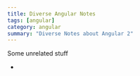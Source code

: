 ```yaml
---
title: Diverse Angular Notes
tags: [angular]
category: angular
summary: "Diverse Notes about Angular 2"
---
```


Some unrelated stuff

*
